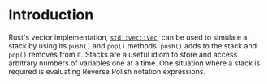 # Introduction

Rust's vector implementation, [`std::vec::Vec`](https://doc.rust-lang.org/std/vec/struct.Vec.html), can be used to simulate a stack by using its `push()` and `pop()` methods.
`push()` adds to the stack and `pop()` removes from it.
Stacks are a useful idiom to store and access arbitrary numbers of variables one at a time.
One situation where a stack is required is evaluating Reverse Polish notation expressions.

